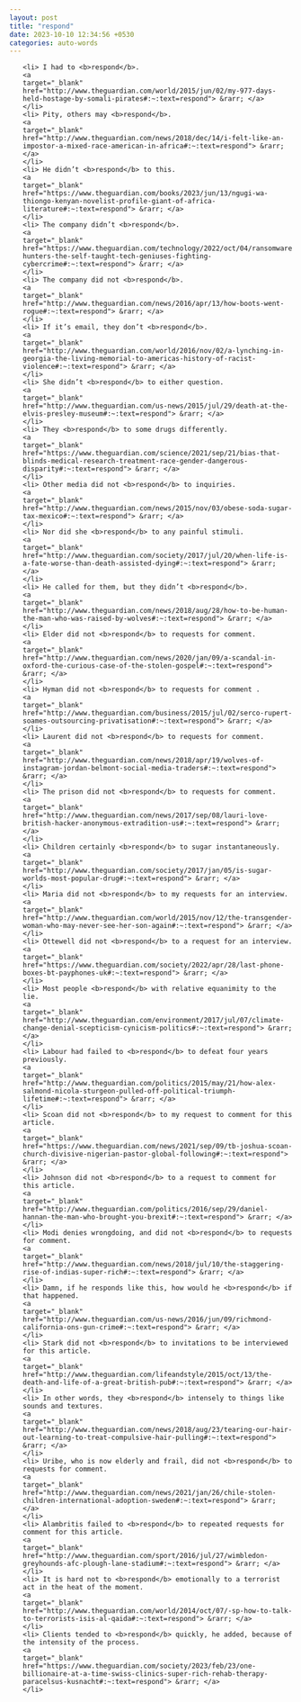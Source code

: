 ```yaml
---
layout: post
title: "respond"
date: 2023-10-10 12:34:56 +0530
categories: auto-words
---
```

<ol>

    <li> I had to <b>respond</b>.
    <a 
    target="_blank" 
    href="http://www.theguardian.com/world/2015/jun/02/my-977-days-held-hostage-by-somali-pirates#:~:text=respond"> &rarr; </a>
    </li>
    <li> Pity, others may <b>respond</b>.
    <a 
    target="_blank" 
    href="http://www.theguardian.com/news/2018/dec/14/i-felt-like-an-impostor-a-mixed-race-american-in-africa#:~:text=respond"> &rarr; </a>
    </li>
    <li> He didn’t <b>respond</b> to this.
    <a 
    target="_blank" 
    href="https://www.theguardian.com/books/2023/jun/13/ngugi-wa-thiongo-kenyan-novelist-profile-giant-of-africa-literature#:~:text=respond"> &rarr; </a>
    </li>
    <li> The company didn’t <b>respond</b>.
    <a 
    target="_blank" 
    href="https://www.theguardian.com/technology/2022/oct/04/ransomware-hunters-the-self-taught-tech-geniuses-fighting-cybercrime#:~:text=respond"> &rarr; </a>
    </li>
    <li> The company did not <b>respond</b>.
    <a 
    target="_blank" 
    href="http://www.theguardian.com/news/2016/apr/13/how-boots-went-rogue#:~:text=respond"> &rarr; </a>
    </li>
    <li> If it’s email, they don’t <b>respond</b>.
    <a 
    target="_blank" 
    href="http://www.theguardian.com/world/2016/nov/02/a-lynching-in-georgia-the-living-memorial-to-americas-history-of-racist-violence#:~:text=respond"> &rarr; </a>
    </li>
    <li> She didn’t <b>respond</b> to either question.
    <a 
    target="_blank" 
    href="http://www.theguardian.com/us-news/2015/jul/29/death-at-the-elvis-presley-museum#:~:text=respond"> &rarr; </a>
    </li>
    <li> They <b>respond</b> to some drugs differently.
    <a 
    target="_blank" 
    href="https://www.theguardian.com/science/2021/sep/21/bias-that-blinds-medical-research-treatment-race-gender-dangerous-disparity#:~:text=respond"> &rarr; </a>
    </li>
    <li> Other media did not <b>respond</b> to inquiries.
    <a 
    target="_blank" 
    href="http://www.theguardian.com/news/2015/nov/03/obese-soda-sugar-tax-mexico#:~:text=respond"> &rarr; </a>
    </li>
    <li> Nor did she <b>respond</b> to any painful stimuli.
    <a 
    target="_blank" 
    href="http://www.theguardian.com/society/2017/jul/20/when-life-is-a-fate-worse-than-death-assisted-dying#:~:text=respond"> &rarr; </a>
    </li>
    <li> He called for them, but they didn’t <b>respond</b>.
    <a 
    target="_blank" 
    href="http://www.theguardian.com/news/2018/aug/28/how-to-be-human-the-man-who-was-raised-by-wolves#:~:text=respond"> &rarr; </a>
    </li>
    <li> Elder did not <b>respond</b> to requests for comment.
    <a 
    target="_blank" 
    href="http://www.theguardian.com/news/2020/jan/09/a-scandal-in-oxford-the-curious-case-of-the-stolen-gospel#:~:text=respond"> &rarr; </a>
    </li>
    <li> Hyman did not <b>respond</b> to requests for comment .
    <a 
    target="_blank" 
    href="http://www.theguardian.com/business/2015/jul/02/serco-rupert-soames-outsourcing-privatisation#:~:text=respond"> &rarr; </a>
    </li>
    <li> Laurent did not <b>respond</b> to requests for comment.
    <a 
    target="_blank" 
    href="http://www.theguardian.com/news/2018/apr/19/wolves-of-instagram-jordan-belmont-social-media-traders#:~:text=respond"> &rarr; </a>
    </li>
    <li> The prison did not <b>respond</b> to requests for comment.
    <a 
    target="_blank" 
    href="http://www.theguardian.com/news/2017/sep/08/lauri-love-british-hacker-anonymous-extradition-us#:~:text=respond"> &rarr; </a>
    </li>
    <li> Children certainly <b>respond</b> to sugar instantaneously.
    <a 
    target="_blank" 
    href="http://www.theguardian.com/society/2017/jan/05/is-sugar-worlds-most-popular-drug#:~:text=respond"> &rarr; </a>
    </li>
    <li> Maria did not <b>respond</b> to my requests for an interview.
    <a 
    target="_blank" 
    href="http://www.theguardian.com/world/2015/nov/12/the-transgender-woman-who-may-never-see-her-son-again#:~:text=respond"> &rarr; </a>
    </li>
    <li> Ottewell did not <b>respond</b> to a request for an interview.
    <a 
    target="_blank" 
    href="https://www.theguardian.com/society/2022/apr/28/last-phone-boxes-bt-payphones-uk#:~:text=respond"> &rarr; </a>
    </li>
    <li> Most people <b>respond</b> with relative equanimity to the lie.
    <a 
    target="_blank" 
    href="http://www.theguardian.com/environment/2017/jul/07/climate-change-denial-scepticism-cynicism-politics#:~:text=respond"> &rarr; </a>
    </li>
    <li> Labour had failed to <b>respond</b> to defeat four years previously.
    <a 
    target="_blank" 
    href="http://www.theguardian.com/politics/2015/may/21/how-alex-salmond-nicola-sturgeon-pulled-off-political-triumph-lifetime#:~:text=respond"> &rarr; </a>
    </li>
    <li> Scoan did not <b>respond</b> to my request to comment for this article.
    <a 
    target="_blank" 
    href="https://www.theguardian.com/news/2021/sep/09/tb-joshua-scoan-church-divisive-nigerian-pastor-global-following#:~:text=respond"> &rarr; </a>
    </li>
    <li> Johnson did not <b>respond</b> to a request to comment for this article.
    <a 
    target="_blank" 
    href="http://www.theguardian.com/politics/2016/sep/29/daniel-hannan-the-man-who-brought-you-brexit#:~:text=respond"> &rarr; </a>
    </li>
    <li> Modi denies wrongdoing, and did not <b>respond</b> to requests for comment.
    <a 
    target="_blank" 
    href="http://www.theguardian.com/news/2018/jul/10/the-staggering-rise-of-indias-super-rich#:~:text=respond"> &rarr; </a>
    </li>
    <li> Damn, if he responds like this, how would he <b>respond</b> if that happened.
    <a 
    target="_blank" 
    href="http://www.theguardian.com/us-news/2016/jun/09/richmond-california-ons-gun-crime#:~:text=respond"> &rarr; </a>
    </li>
    <li> Stark did not <b>respond</b> to invitations to be interviewed for this article.
    <a 
    target="_blank" 
    href="http://www.theguardian.com/lifeandstyle/2015/oct/13/the-death-and-life-of-a-great-british-pub#:~:text=respond"> &rarr; </a>
    </li>
    <li> In other words, they <b>respond</b> intensely to things like sounds and textures.
    <a 
    target="_blank" 
    href="http://www.theguardian.com/news/2018/aug/23/tearing-our-hair-out-learning-to-treat-compulsive-hair-pulling#:~:text=respond"> &rarr; </a>
    </li>
    <li> Uribe, who is now elderly and frail, did not <b>respond</b> to requests for comment.
    <a 
    target="_blank" 
    href="http://www.theguardian.com/news/2021/jan/26/chile-stolen-children-international-adoption-sweden#:~:text=respond"> &rarr; </a>
    </li>
    <li> Alambritis failed to <b>respond</b> to repeated requests for comment for this article.
    <a 
    target="_blank" 
    href="http://www.theguardian.com/sport/2016/jul/27/wimbledon-greyhounds-afc-plough-lane-stadium#:~:text=respond"> &rarr; </a>
    </li>
    <li> It is hard not to <b>respond</b> emotionally to a terrorist act in the heat of the moment.
    <a 
    target="_blank" 
    href="http://www.theguardian.com/world/2014/oct/07/-sp-how-to-talk-to-terrorists-isis-al-qaida#:~:text=respond"> &rarr; </a>
    </li>
    <li> Clients tended to <b>respond</b> quickly, he added, because of the intensity of the process.
    <a 
    target="_blank" 
    href="https://www.theguardian.com/society/2023/feb/23/one-billionaire-at-a-time-swiss-clinics-super-rich-rehab-therapy-paracelsus-kusnacht#:~:text=respond"> &rarr; </a>
    </li>
